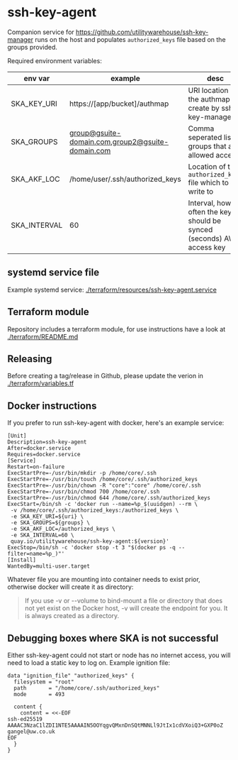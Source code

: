 ssh-key-agent
=============

Companion service for https://github.com/utilitywarehouse/ssh-key-manager runs
on the host and populates `authorized_keys` file based on the groups provided.

Required environment variables:

| env var       | example                                          | desc                                                                   |
| -------       | -------                                          | ----                                                                   |
| SKA_KEY_URI   | https://[app/bucket]/authmap                     | URI location of the authmap file create by ssh-key-manager             |
| SKA_GROUPS    | group@gsuite-domain.com,group2@gsuite-domain.com | Comma seperated list of groups that are allowed access                 |
| SKA_AKF_LOC   | /home/user/.ssh/authorized_keys                  | Location of the `authorized_keys` file which to write to               |
| SKA_INTERVAL  | 60                                               | Interval, how often the keys should be synced (seconds) AWS access key |

systemd service file
--------------------

Example systemd service:
[./terraform/resources/ssh-key-agent.service](./terraform/resources/ssh-key-agent.service)

Terraform module
----------------

Repository includes a terraform module, for use instructions have a look at
[./terraform/README.md](./terraform/README.md)

Releasing
---------

Before creating a tag/release in Github, please update the verion in
[./terraform/variables.tf](./terraform/variables.tf)

Docker instructions
-------------------

If you prefer to run ssh-key-agent with docker, here's an example service:

```
[Unit]
Description=ssh-key-agent
After=docker.service
Requires=docker.service
[Service]
Restart=on-failure
ExecStartPre=-/usr/bin/mkdir -p /home/core/.ssh
ExecStartPre=-/usr/bin/touch /home/core/.ssh/authorized_keys
ExecStartPre=-/usr/bin/chown -R "core":"core" /home/core/.ssh
ExecStartPre=-/usr/bin/chmod 700 /home/core/.ssh
ExecStartPre=-/usr/bin/chmod 644 /home/core/.ssh/authorized_keys
ExecStart=/bin/sh -c 'docker run --name=%p_$(uuidgen) --rm \
 -v /home/core/.ssh/authorized_keys:/authorized_keys \
 -e SKA_KEY_URI=${uri} \
 -e SKA_GROUPS=${groups} \
 -e SKA_AKF_LOC=/authorized_keys \
 -e SKA_INTERVAL=60 \
 quay.io/utilitywarehouse/ssh-key-agent:${version}'
ExecStop=/bin/sh -c 'docker stop -t 3 "$(docker ps -q --filter=name=%p_)"'
[Install]
WantedBy=multi-user.target
```

Whatever file you are mounting into container needs to exist prior, otherwise
docker will create it as directory:

> If you use -v or --volume to bind-mount a file or directory that does not yet
> exist on the Docker host, -v will create the endpoint for you. It is always
> created as a directory.

Debugging boxes where SKA is not successful
-------------------------------------------

Either ssh-key-agent could not start or node has no internet access, you will
need to load a static key to log on. Example ignition file:

```
data "ignition_file" "authorized_keys" {
  filesystem = "root"
  path       = "/home/core/.ssh/authorized_keys"
  mode       = 493

  content {
    content = <<-EOF
ssh-ed25519 AAAAC3NzaC1lZDI1NTE5AAAAIN5OOYqgvQMxnDnSQtMNNLl9JtIx1cdVXoiQ3+GXP0oZ gangel@uw.co.uk
EOF
  }
}
```
